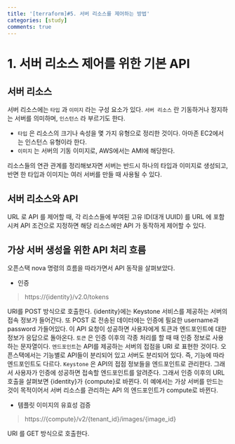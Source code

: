 ```yaml
---
title: '[terraform]#5. 서버 리소스를 제어하는 방법'
categories: [study]
comments: true
---
```


# 1. 서버 리소스 제어를 위한 기본 API
## 서버 리소스
서버 리소스에는 `타입` 과 `이미지` 라는 구성 요소가 있다. `서버 리소스` 란 기동하거나 정지하는 서버를 의미하며, `인스턴스` 라 부르기도 한다. 
* `타입` 은 리소스의 크기나 속성을 몇 가지 유형으로 정리한 것이다. 아마존 EC2에서는 인스턴스 유형이라 한다.
* `이미지` 는 서버의 기동 이미지로, AWS에서는 AMI에 해당한다.

리소스들의 연관 관계를 정리해보자면 서버는 반드시 하나의 타입과 이미지로 생성되고, 반면 한 타입과 이미지는 여러 서버를 만들 때 사용될 수 있다.

## 서버 리소스와 API
URL 로 API 를 제어할 때, 각 리소스들에 부여된 고유 ID(대개 UUID) 를 URL 에 포함시켜 API 조건으로 지정하면 해당 리소스에만 API 가 동작하게 제어할 수 있다.

## 가상 서버 생성을 위한 API 처리 흐름
오픈스택 nova 명령의 흐름을 따라가면서 API 동작을 살펴보았다.
* 인증

>https://{identity}/v2.0/tokens

URI를 POST 방식으로 호출한다. {identity}에는 Keystone 서비스를 제공하는 서버의 접속 정보가 들어간다. 또 POST 로 전송된 데이터에는 인증에 필요한 username과 password 가들어있다. 이 API 요청이 성공하면 사용자에게 토큰과 엔드포인트에 대한 정보가 응답으로 돌아온다. `토큰` 은 인증 이후의 각종 처리를 할 때 때 인증 정보로 사용하는 문자열이다. `엔드포인트`는 API를 제공하는 서버의 접점을 URI 로 표현한 것이다. 오픈스택에서는 기능별로 API들이 분리되어 있고 서버도 분리되어 있다. 즉, 기능에 따라 엔드포인트도 다르다. `Keystone` 은 API의 접점 정보들을 엔드포인트로 관리한다. 그래서 사용자가 인증에 성공하면 접속할 엔드포인트를 알려준다. 그래서 인증 이후의 URL 호출을 살펴보면 {identity}가 {compute}로 바뀐다. 이 예에서는 가상 서버를 만드는 것이 목적이어서 서버 리소스를 관리하는 API 의 엔드포인트가 compute로 바뀐다.

* 템플릿 이미지의 유효성 검증

> https://{compute}/v2/{tenant_id}/images/{image_id}

URI 를 GET 방식으로 호출한다.
